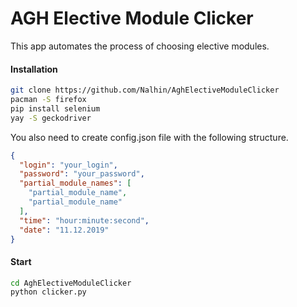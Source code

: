 # AGH Elective Module Clicker

This app automates the process of choosing elective modules.

#### Installation

```bash
git clone https://github.com/Nalhin/AghElectiveModuleClicker
pacman -S firefox
pip install selenium
yay -S geckodriver
```

You also need to create config.json file with the following structure.

```json
{
  "login": "your_login",
  "password": "your_password",
  "partial_module_names": [
    "partial_module_name",
    "partial_module_name"
  ],
  "time": "hour:minute:second", 
  "date": "11.12.2019"
}
```

####  Start

```bash
cd AghElectiveModuleClicker
python clicker.py 
```

